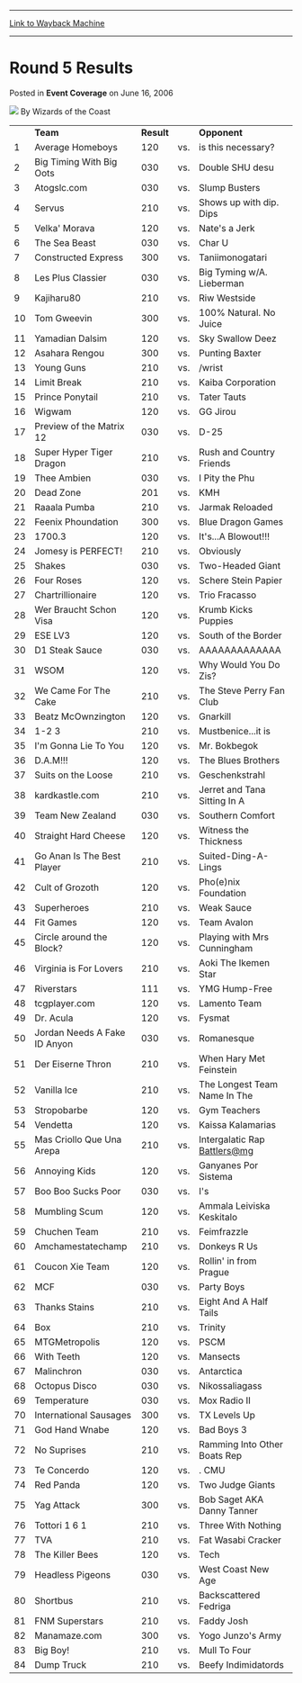 
---
[Link to Wayback Machine](https://web.archive.org/web/20170620230227/http://magic.wizards.com/en/articles/archive/event-coverage/round-5-results-2006-06-16)

[_metadata_:author]:- "Wizards of the Coast"
[_metadata_:description]:- "  Team Result   Opponent 1 Average Homeboys 120 vs. is this necessary? 2 Big Timing With Big Oots 030 vs."
[_metadata_:generator]:- "Drupal 7 (http://drupal.org)"
[_metadata_:node]:- "542141"
[_metadata_:publish_date]:- "2006-06-16"
[_metadata_:source]:- "div-main-content"
[_metadata_:title]:- "Round 5 Results"
[_metadata_:wayback_capture_timestamp]:- "2017-06-20 23:02:27"
[_metadata_:wayback_raw_url]:- "https://web.archive.org/web/20170620230227id_/http://magic.wizards.com/en/articles/archive/event-coverage/round-5-results-2006-06-16"
[_metadata_:wayback_url]:- "http://magic.wizards.com/en/articles/archive/event-coverage/round-5-results-2006-06-16"
---


Round 5 Results
===============



 Posted in **Event Coverage**
 on June 16, 2006 






![](https://media.magic.wizards.com/styles/auth_small/public/images/person/wizards_authorpic_larger.jpg)
By Wizards of the Coast













|  |  |  |  |  |
| --- | --- | --- | --- | --- |
|  | **Team** | **Result** |  | **Opponent** |
| 1 | Average Homeboys | 120 | vs. | is this necessary? |
| 2 | Big Timing With Big Oots | 030 | vs. | Double SHU desu |
| 3 | Atogslc.com | 030 | vs. | Slump Busters |
| 4 | Servus | 210 | vs. | Shows up with dip. Dips |
| 5 | Velka' Morava | 120 | vs. | Nate's a Jerk |
| 6 | The Sea Beast | 030 | vs. | Char U |
| 7 | Constructed Express | 300 | vs. | Taniimonogatari |
| 8 | Les Plus Classier | 030 | vs. | Big Tyming w/A. Lieberman |
| 9 | Kajiharu80 | 210 | vs. | Riw Westside |
| 10 | Tom Gweevin | 300 | vs. | 100% Natural. No Juice |
| 11 | Yamadian Dalsim | 120 | vs. | Sky Swallow Deez |
| 12 | Asahara Rengou | 300 | vs. | Punting Baxter |
| 13 | Young Guns | 210 | vs. | /wrist |
| 14 | Limit Break | 210 | vs. | Kaiba Corporation |
| 15 | Prince Ponytail | 210 | vs. | Tater Tauts |
| 16 | Wigwam | 120 | vs. | GG Jirou |
| 17 | Preview of the Matrix 12 | 030 | vs. | D-25 |
| 18 | Super Hyper Tiger Dragon | 210 | vs. | Rush and Country Friends |
| 19 | Thee Ambien | 030 | vs. | I Pity the Phu |
| 20 | Dead Zone | 201 | vs. | KMH |
| 21 | Raaala Pumba | 210 | vs. | Jarmak Reloaded |
| 22 | Feenix Phoundation | 300 | vs. | Blue Dragon Games |
| 23 | 1700.3 | 120 | vs. | It's...A Blowout!!! |
| 24 | Jomesy is PERFECT! | 210 | vs. | Obviously |
| 25 | Shakes | 030 | vs. | Two-Headed Giant |
| 26 | Four Roses | 120 | vs. | Schere Stein Papier |
| 27 | Chartrillionaire | 120 | vs. | Trio Fracasso |
| 28 | Wer Braucht Schon Visa | 120 | vs. | Krumb Kicks Puppies |
| 29 | ESE LV3 | 120 | vs. | South of the Border |
| 30 | D1 Steak Sauce | 030 | vs. | AAAAAAAAAAAAA |
| 31 | WSOM | 120 | vs. | Why Would You Do Zis? |
| 32 | We Came For The Cake | 210 | vs. | The Steve Perry Fan Club |
| 33 | Beatz McOwnzington | 120 | vs. | Gnarkill |
| 34 | 1-2 3 | 210 | vs. | Mustbenice...it is |
| 35 | I'm Gonna Lie To You | 120 | vs. | Mr. Bokbegok |
| 36 | D.A.M!!! | 120 | vs. | The Blues Brothers |
| 37 | Suits on the Loose | 210 | vs. | Geschenkstrahl |
| 38 | kardkastle.com | 210 | vs. | Jerret and Tana Sitting In A |
| 39 | Team New Zealand | 030 | vs. | Southern Comfort |
| 40 | Straight Hard Cheese | 120 | vs. | Witness the Thickness |
| 41 | Go Anan Is The Best Player | 210 | vs. | Suited-Ding-A-Lings |
| 42 | Cult of Grozoth | 120 | vs. | Pho(e)nix Foundation |
| 43 | Superheroes | 210 | vs. | Weak Sauce |
| 44 | Fit Games | 120 | vs. | Team Avalon |
| 45 | Circle around the Block? | 120 | vs. | Playing with Mrs Cunningham |
| 46 | Virginia is For Lovers | 210 | vs. | Aoki The Ikemen Star |
| 47 | Riverstars | 111 | vs. | YMG Hump-Free |
| 48 | tcgplayer.com | 120 | vs. | Lamento Team |
| 49 | Dr. Acula | 120 | vs. | Fysmat |
| 50 | Jordan Needs A Fake ID Anyon | 030 | vs. | Romanesque |
| 51 | Der Eiserne Thron | 210 | vs. | When Hary Met Feinstein |
| 52 | Vanilla Ice | 210 | vs. | The Longest Team Name In The |
| 53 | Stropobarbe | 120 | vs. | Gym Teachers |
| 54 | Vendetta | 120 | vs. | Kaissa Kalamarias |
| 55 | Mas Criollo Que Una Arepa | 210 | vs. | Intergalatic Rap [Battlers@mg](mailto:Battlers@mg) |
| 56 | Annoying Kids | 120 | vs. | Ganyanes Por Sistema |
| 57 | Boo Boo Sucks Poor | 030 | vs. | I's |
| 58 | Mumbling Scum | 120 | vs. | Ammala Leiviska Keskitalo |
| 59 | Chuchen Team | 210 | vs. | Feimfrazzle |
| 60 | Amchamestatechamp | 210 | vs. | Donkeys R Us |
| 61 | Coucon Xie Team | 120 | vs. | Rollin' in from Prague |
| 62 | MCF | 030 | vs. | Party Boys |
| 63 | Thanks Stains | 210 | vs. | Eight And A Half Tails |
| 64 | Box | 210 | vs. | Trinity |
| 65 | MTGMetropolis | 120 | vs. | PSCM |
| 66 | With Teeth | 120 | vs. | Mansects |
| 67 | Malinchron | 030 | vs. | Antarctica |
| 68 | Octopus Disco | 030 | vs. | Nikossaliagass |
| 69 | Temperature | 030 | vs. | Mox Radio II |
| 70 | International Sausages | 300 | vs. | TX Levels Up |
| 71 | God Hand Wnabe | 120 | vs. | Bad Boys 3 |
| 72 | No Suprises | 210 | vs. | Ramming Into Other Boats Rep |
| 73 | Te Concerdo | 120 | vs. | . CMU |
| 74 | Red Panda | 120 | vs. | Two Judge Giants |
| 75 | Yag Attack | 300 | vs. | Bob Saget AKA Danny Tanner |
| 76 | Tottori 1 6 1 | 210 | vs. | Three With Nothing |
| 77 | TVA | 210 | vs. | Fat Wasabi Cracker |
| 78 | The Killer Bees | 120 | vs. | Tech |
| 79 | Headless Pigeons | 030 | vs. | West Coast New Age |
| 80 | Shortbus | 210 | vs. | Backscattered Fedriga |
| 81 | FNM Superstars | 210 | vs. | Faddy Josh |
| 82 | Manamaze.com | 300 | vs. | Yogo Junzo's Army |
| 83 | Big Boy! | 210 | vs. | Mull To Four |
| 84 | Dump Truck | 210 | vs. | Beefy Indimidatords |







